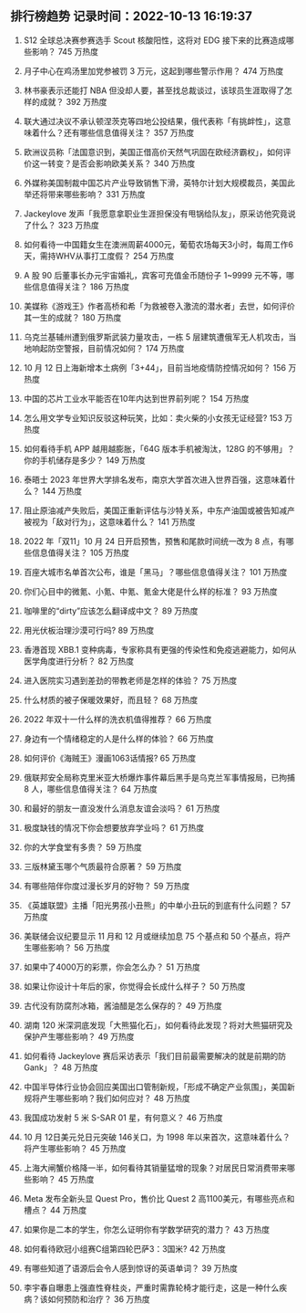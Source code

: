 
## 排行榜趋势 记录时间：2022-10-13 16:19:37
  
  1. S12 全球总决赛参赛选手 Scout 核酸阳性，这将对 EDG 接下来的比赛造成哪些影响？ 745 万热度
    
  2. 月子中心在鸡汤里加党参被罚 3 万元，这起到哪些警示作用？ 474 万热度
    
  3. 林书豪表示还能打 NBA 但没却人要，甚至找总裁谈过，该球员生涯取得了怎样的成就？ 392 万热度
    
  4. 联大通过决议不承认顿涅茨克等四地公投结果，俄代表称「有挑衅性」，这意味着什么？还有哪些信息值得关注？ 357 万热度
    
  5. 欧洲议员称「法国意识到，美国正借高价天然气巩固在欧经济霸权」，如何评价这一转变？是否会影响欧美关系？ 340 万热度
    
  6. 外媒称美国制裁中国芯片产业导致销售下滑，英特尔计划大规模裁员，美国此举还将带来哪些影响？ 331 万热度
    
  7. Jackeylove 发声「我愿意拿职业生涯担保没有甩锅给队友」，原采访他究竟说了什么？ 323 万热度
    
  8. 如何看待一中国籍女生在澳洲周薪4000元，葡萄农场每天3小时，每周工作6天，需持WHV从事打工度假？ 254 万热度
    
  9. A 股 90 后董事长办元宇宙婚礼，宾客可充值金币随份子 1~9999 元不等，哪些信息值得关注？ 186 万热度
    
  10. 美媒称《游戏王》作者高桥和希「为救被卷入激流的潜水者」去世，如何评价其一生的成就？ 180 万热度
    
  11. 乌克兰基辅州遭到俄罗斯武装力量攻击，一栋 5 层建筑遭俄军无人机攻击，当地响起防空警报，目前情况如何？ 174 万热度
    
  12. 10 月 12 日上海新增本土病例「3+44」，目前当地疫情防控情况如何？ 156 万热度
    
  13. 中国的芯片工业水平能否在10年内达到世界前列呢？ 154 万热度
    
  14. 怎么用文学专业知识反驳这种玩笑，比如：卖火柴的小女孩无证经营? 153 万热度
    
  15. 如何看待手机 APP 越用越膨胀，「64G 版本手机被淘汰，128G 的不够用」？你的手机储存是多少？ 149 万热度
    
  16. 泰晤士 2023 年世界大学排名发布，南京大学首次进入世界百强，这意味着什么？ 144 万热度
    
  17. 阻止原油减产失败后，美国正重新评估与沙特关系，中东产油国或被告知减产被视为「敌对行为」，这意味着什么？ 141 万热度
    
  18. 2022 年「双11」10 月 24 日开启预售，预售和尾款时间统一改为 8 点，有哪些信息值得关注？ 105 万热度
    
  19. 百座大城市名单首次公布，谁是「黑马」？哪些信息值得关注？ 101 万热度
    
  20. 你们心目中的微氪、小氪、中氪、氪金大佬是什么样的标准？ 93 万热度
    
  21. 咖啡里的“dirty”应该怎么翻译成中文？ 89 万热度
    
  22. 用光伏板治理沙漠可行吗? 89 万热度
    
  23. 香港首现 XBB.1 变种病毒，专家称具有更强的传染性和免疫逃避能力，如何从医学角度进行分析？ 82 万热度
    
  24. 进入医院实习遇到差劲的带教老师是怎样的体验？ 75 万热度
    
  25. 什么材质的被子保暖效果好，而且轻？ 68 万热度
    
  26. 2022 年双十一什么样的洗衣机值得推荐？ 66 万热度
    
  27. 身边有一个情绪稳定的人是什么样的体验？ 66 万热度
    
  28. 如何评价《海贼王》漫画1063话情报? 65 万热度
    
  29. 俄联邦安全局称克里米亚大桥爆炸事件幕后黑手是乌克兰军事情报局，已拘捕 8 人，哪些信息值得关注？ 64 万热度
    
  30. 和最好的朋友一直没发什么消息友谊会淡吗？ 61 万热度
    
  31. 极度缺钱的情况下你会想要放弃学业吗？ 61 万热度
    
  32. 你的大学食堂有多贵？ 59 万热度
    
  33. 三版林黛玉哪个气质最符合原著？ 59 万热度
    
  34. 有哪些陪伴你度过漫长岁月的好物？ 59 万热度
    
  35. 《英雄联盟》主播「阳光男孩小丑熊」的中单小丑玩的到底有什么问题？ 57 万热度
    
  36. 美联储会议纪要显示 11 月和 12 月或继续加息 75 个基点和 50 个基点，将产生哪些影响？ 56 万热度
    
  37. 如果中了4000万的彩票，你会怎么办？ 51 万热度
    
  38. 如果让你设计十年后的家，你觉得会长成什么样子？ 50 万热度
    
  39. 古代没有防腐剂冰箱，酱油醋是怎么保存的？ 49 万热度
    
  40. 湖南 120 米深洞底发现「大熊猫化石」，如何看待此发现？将对大熊猫研究及保护产生哪些影响？ 49 万热度
    
  41. 如何看待 Jackeylove 赛后采访表示「我们目前最需要解决的就是前期的防 Gank」？ 48 万热度
    
  42. 中国半导体行业协会回应美国出口管制新规，「形成不确定产业氛围」，美国新规将产生哪些影响？我们如何应对？ 48 万热度
    
  43. 我国成功发射 5 米 S-SAR 01 星，有何意义？ 46 万热度
    
  44. 10 月 12日美元兑日元突破 146关口，为 1998 年以来首次，这意味着什么？将产生哪些影响？ 45 万热度
    
  45. 上海大闸蟹价格降一半，如何看待其销量猛增的现象？对居民日常消费带来哪些影响？ 45 万热度
    
  46. Meta 发布全新头显 Quest Pro，售价比 Quest 2 高1100美元，有哪些亮点和槽点？ 44 万热度
    
  47. 如果你是二本的学生，你怎么证明你有学数学研究的潜力？ 43 万热度
    
  48. 如何看待欧冠小组赛C组第四轮巴萨3：3国米? 42 万热度
    
  49. 有哪些知道了语源后会令人感到惊讶的英语单词？ 39 万热度
    
  50. 李宇春自曝患上强直性脊柱炎，严重时需靠轮椅才能行走，这是一种什么疾病？该如何预防和治疗？ 36 万热度
    